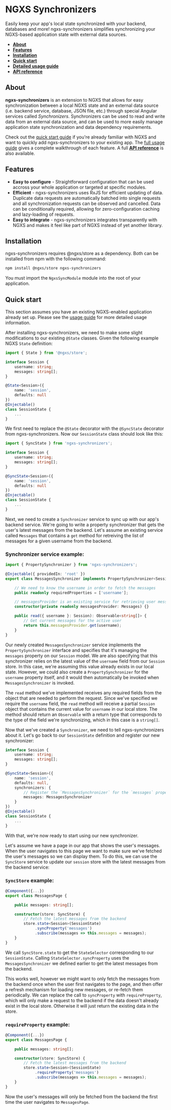 # NGXS Synchronizers

Easily keep your app's local state synchronized with your backend, databases and more! ngxs-synchronizers simplifies synchronizing your NGXS-based application state with external data sources.

* [**About**](#about)
* [**Features**](#features)
* [**Installation**](#installation)
* [**Quick start**](#quick-start)
* [**Detailed usage guide**](/docs/usage-guide.md)
* [**API reference**](/docs/api-reference.md)

## About

**ngxs-synchronizers** is an extension to NGXS that allows for easy synchronization between a local NGXS state and an external data source (i.e. backend service, database, JSON file, etc.) through special Angular services called _Synchronizers_. Synchronizers can be used to read and write data from an external data source, and can be used to more easily manage application state synchronization and data dependency requirements.

Check out the [quick start guide](#quick-start) if you're already familiar with NGXS and want to quickly add ngxs-synchronizers to your existing app. The [full usage guide](/docs/usage-guide.md) gives a complete walkthrough of each feature. A full [**API reference**](/docs/api-reference.md) is also available.

## Features

* **Easy to configure** - Straightforward configuration that can be used accross your whole application or targeted at specific modules.
* **Efficient** - ngxs-synchronizers uses RxJS for efficient updating of data. Duplicate data requests are automatically batched into single requests and all synchronization requests can be observed and cancelled. Data can be conditionally required, allowing for zero-configuration caching and lazy-loading of requests.
* **Easy to integrate** - ngxs-synchronizers integrates transparently with NGXS and makes it feel like part of NGXS instead of yet another library.

## Installation

ngxs-synchronizers requires @ngxs/store as a dependency. Both can be installed from npm with the following command:

```bash
npm install @ngxs/store ngxs-synchronizers
```

You must import the `NgxsSyncModule` module into the root of your application.

## Quick start

This section assumes you have an existing NGXS-enabled application already set up. Please see the [usage guide](/docs/usage-guide.md) for more detailed usage information.

After installing ngxs-synchronizers, we need to make some slight modifications to our existing ```@State``` classes. Given the following example NGXS ```State``` definition:

```ts
import { State } from '@ngxs/store';

interface Session {
    username: string;
    messages: string[];
}

@State<Session>({
    name: 'session',
    defaults: null
})
@Injectable()
class SessionState {
    ...
}
```

We first need to replace the ```@State``` decorator with the ```@SyncState``` decorator from ngxs-synchronizers. Now our ```SessionState``` class should look like this:

```ts
import { SyncState } from 'ngxs-synchronizers';

interface Session {
    username: string;
    messages: string[];
}

@SyncState<Session>({
    name: 'session',
    defaults: null
})
@Injectable()
class SessionState {
    ...
}
```

Next, we need to create a ```Synchronizer``` service to sync up with our app's backend service. We're going to write a property synchronizer that gets the user's latest messages from the backend. Let's assume an existing service called ```Messages``` that contains a ```get``` method for retreiving the list of messages for a given username from the backend.

### Synchronizer service example:

```ts
import { PropertySynchronizer } from 'ngxs-synchronizers';

@Injectable({ providedIn: 'root' })
export class MessagesSynchronizer implements PropertySynchronizer<Session, 'messages'> {

    // We need to know the username in order to fetch the messages
    public readonly requiredProperties = ['username'];

    // messagesProvider is an existing service for retrieving user messages from the backend
    constructor(private readonly messagesProvider: Messages) {}

    public read({ username }: Session): Observable<string[]> {
        // Get current messages for the active user
        return this.messagesProvider.get(username);
    }
}
```

Our newly created ```MessagesSynchronizer``` service implements the ```PropertySynchronizer``` interface and specifies that it's managing the ```messages``` property on our ```Session``` model. We are also specifying that this synchronizer relies on the latest value of the ```username``` field from our ```Session``` store. In this case, we're assuming this value already exists in our local state. However, we could also create a ```PropertySynchronizer``` for the ```username``` property itself, and it would then automatically be invoked when ```MessagesSynchronizer``` is invoked.

The ```read``` method we've implemented receives any required fields from the object that are needed to perform the request. Since we've specified we require the ```username``` field, the ```read``` method will receive a partial ```Session``` object that contains the current value for ```username``` in our local store. The method should return an ```Observable``` with a return type that corresponds to the type of the field we're synchronizing, which in this case is a ```string[]```.

Now that we've created a ```Synchronizer```, we need to tell ngxs-synchronizers about it. Let's go back to our ```SessionState``` definition and register our new synchronizer:

```ts
interface Session {
    username: string;
    messages: string[];
}

@SyncState<Session>({
    name: 'session',
    defaults: null,
    synchronizers: {
        // Register the `MessagesSynchronizer` for the `messages` property
        messages: MessagesSynchronizer
    }
})
@Injectable()
class SessionState {
    ...
}
```

With that, we're now ready to start using our new synchronizer.

Let's assume we have a page in our app that shows the user's messages. When the user navigates to this page we want to make sure we've fetched the user's messages so we can display them. To do this, we can use the ```SyncStore``` service to update our ```session``` store with the latest messages from the backend service:

### ```SyncStore``` example:

```ts
@Component({...})
export class MessagesPage {

    public messages: string[];

    constructor(store: SyncStore) {
        // Fetch the latest messages from the backend
        store.state<Session>(SessionState)
             .syncProperty('messages')
             .subscribe(messages => this.messages = messages);
    }
}
```

We call ```SyncStore.state``` to get the ```StateSelector``` corresponding to our ```SessionState```. Calling ```StateSelector.syncProperty``` uses the ```MessagesSynchronizer``` we defined earlier to get the latest messages from the backend.

This works well, however we might want to only fetch the messages from the backend once when the user first navigates to the page, and then offer a refresh mechanism for loading new messages, or re-fetch them periodically. We can replace the call to ```syncProperty``` with ```requireProperty```, which will only make a request to the backend if the data doesn't already exist in the local store. Otherwise it will just return the existing data in the store.

### ```requireProperty``` example:

```ts
@Component({...})
export class MessagesPage {

    public messages: string[];

    constructor(store: SyncStore) {
        // Fetch the latest messages from the backend
        store.state<Session>(SessionState)
             .requireProperty('messages')
             .subscribe(messages => this.messages = messages);
    }
}
```

Now the user's messages will only be fetched from the backend the first time the user navigates to ```MessagesPage```.